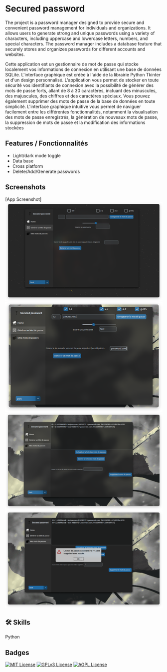 
# Secured password

The project is a password manager designed to provide secure and convenient password management for individuals and organizations. It allows users to generate strong and unique passwords using a variety of characters, including uppercase and lowercase letters, numbers, and special characters. The password manager includes a database feature that securely stores and organizes passwords for different accounts and websites.

Cette application est un gestionnaire de mot de passe qui stocke localement vos informations de connexion en utilisant une base de données SQLite. L'interface graphique est créée à l'aide de la librairie Python Tkinter et d'un design personnalisé.
L'application vous permet de stocker en toute sécurité vos identifiants de connexion avec la possibilité de générer des mots de passe forts, allant de 8 à 30 caractères, incluant des minuscules, des majuscules, des chiffres et des caractères spéciaux. Vous pouvez également supprimer des mots de passe de la base de données en toute simplicité.
L'interface graphique intuitive vous permet de naviguer facilement entre les différentes fonctionnalités, notamment la visualisation des mots de passe enregistrés, la génération de nouveaux mots de passe, la suppression de mots de passe et la modification des informations stockées

## Features / Fonctionnalités

- Light/dark mode toggle
- Data base
- Cross platform
- Delete/Add/Generate passwords


## Screenshots

[App Screenshot]
<img src="Screenshots/2023-04-13-133230_1068x657_scrot.png" >
<img src="Screenshots/2023-04-13-133253_845x579_scrot.png" >
<img src="Screenshots/2023-04-13-133301_1114x671_scrot.png" >
<img src="Screenshots/2023-04-13-133312_1127x682_scrot.png" >









## 🛠 Skills
Python


## Badges



[![MIT License](https://img.shields.io/badge/License-MIT-green.svg)](https://choosealicense.com/licenses/mit/)
[![GPLv3 License](https://img.shields.io/badge/License-GPL%20v3-yellow.svg)](https://opensource.org/licenses/)
[![AGPL License](https://img.shields.io/badge/license-AGPL-blue.svg)](http://www.gnu.org/licenses/agpl-3.0)

